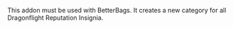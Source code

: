 This addon must be used with BetterBags. It creates a new category for all Dragonflight Reputation Insignia.
